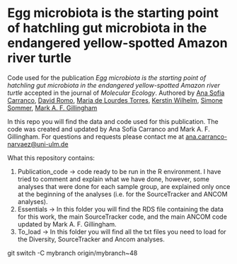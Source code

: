 # Egg microbiota is the starting point of hatchling gut microbiota in the endangered yellow-spotted Amazon river turtle 

Code used for the publication *Egg microbiota is the starting point of hatchling gut microbiota in the endangered yellow-spotted Amazon river turtle* accepted in the journal of *Molecular Ecology*. Authored by [Ana Sofia Carranco](https://www.uni-ulm.de/en/nawi/evolutionary-ecology-and-conservation-genomics/prof-dr-simone-sommer/phd-candidates/ana-sofia-carranco-msc/), [David Romo](https://www.usfq.edu.ec/en/profiles/david-romo), [Maria de Lourdes Torres](https://www.usfq.edu.ec/en/profiles/maria-de-lourdes-torres-proano), [Kerstin Wilhelm](https://www.uni-ulm.de/en/nawi/evolutionary-ecology-and-conservation-genomics/prof-dr-simone-sommer/secretary-and-technical-staff/dipl-biol-kerstin-wilhelm/), [Simone Sommer](https://www.uni-ulm.de/en/nawi/evolutionary-ecology-and-conservation-genomics/prof-dr-simone-sommer/), [Mark A. F. Gillingham](https://www.researchgate.net/profile/Mark-Gillingham)


In this repo you will find the data and code used for this publication. The code was created and updated by Ana Sofía Carranco and Mark A. F. Gillingham. 
For questions and requests please contact me at ana.carranco-narvaez@uni-ulm.de

What this repository contains: 
1. Publication_code -> code ready to be run in the R environment. I have tried to comment and explain what we have done, however, some analyses that were done for each sample group, are explained only once at the beginning of the analyses (i.e. for the SourceTracker and ANCOM analyses).
2. Essentials -> In this folder you will find the RDS file containing the data for this work, the main SourceTracker code, and the main ANCOM code updated by Mark A. F. Gillingham.
3. To_load -> In this folder you will find all the txt files you need to load for the Diversity, SourceTracker and Ancom analyses.



git switch -C mybranch origin/mybranch~48
